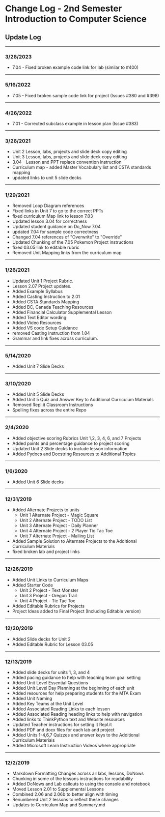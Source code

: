 # Change Log - 2nd Semester Introduction to Computer Science

## Update Log

-----------------

### 3/26/2023

* 7.04 - Fixed broken example code link for lab (similar to #400)

-----------------

### 5/16/2022

* 7.05 - Fixed broken sample code link for project (Issues #380 and #398)

-----------------

### 4/26/2022

* 7.01 - Corrected subclass example in lesson plan (Issue #383)

-----------------

### 3/26/2021

* Unit 2 Lesson, labs, projects and slide deck copy editing
* Unit 3 Lesson, labs, projects and slide deck copy editing
* 3.04 - Lesson and PPT replace convention instruction
* Curriculum map - added Master Vocabulary list and CSTA standards mapping
* updated links to unit 5 slide decks

-----------------

### 1/29/2021

* Removed Loop Diagram references
* Fixed links in Unit 7 to go to the correct PPTs
* fixed curriculum Map link to lesson 7.03
* Updated lesson 3.04 for correctness
* Updated student guidance on Do_Now 7.04
* updated 7.04 for sample code correctness
* Changed 7.04 references of "Overwrite" to "Override"
* Updated Chunking of the 7.05 Pokemon Project instructions
* fixed 03.05 link to editable rubric
* Removed Unit Mapping links from the curriculum map

-----------------

### 1/26/2021

* Updated Unit 1 Project Rubric.
* Lesson 2.07 Project updates.
* Added Example Syllabus
* Added Casting Instruction to 2.01
* Added CSTA Standards Mapping
* Added BC, Canada Teaching Resources
* Added Financial Calculator Supplemental Lesson
* Added Text Editor wording
* Added Video Resources
* Added VS code Setup Guidance
* removed Casting Instruction from 1.04
* Grammar and link fixes across curriculum.

-----------------

### 5/14/2020

* Added Unit 7 Slide Decks

-----------------

### 3/10/2020

* Added Unit 5 Slide Decks
* Added Unit 5 Quiz and Answer Key to Additional Curriculum Materials
* Removed Repl.it Classroom Instructions
* Spelling fixes across the entire Repo

-----------------

### 2/4/2020

* Added objective scoring Rubrics Unit 1,2, 3, 4, 6, and 7 Projects
* Added points and percentage guidance to project scoring
* Updated Unit 2 Slide decks to include lesson information
* Added Pydocs and Docstring Resources to Additional Topics

-----------------

### 1/6/2020

* Added Unit 6 Slide decks

-----------------

### 12/31/2019

* Added Alternate Projects to units
  * Unit 1 Alternate Project - Magic Square
  * Unit 2 Alternate Project - TODO List
  * Unit 3 Alternate Project - Daily Planner
  * Unit 4 Alternate Project - 2 Player Tic Tac Toe
  * Unit 7 Alternate Project - Mailing List
* Added Sample Solution to Alternate Projects to the Additional Curriculum Materials
* fixed broken lab and project links

-----------------

### 12/26/2019

* Added Unit Links to Curriculum Maps
* Added Starter Code
  * Unit 2 Project - Text Monster
  * Unit 3 Project - Oregon Trail
  * Unit 4 Project - Tic Tac Toe
* Added Editable Rubrics for Projects
* Project Ideas added to Final Project (Including Editable version)

-----------------

### 12/20/2019

* Added Slide decks for Unit 2
* Added Editable Rubric for Lesson 03.05

-----------------

### 12/13/2019

* Added slide decks for units 1, 3, and 4
* Added pacing guidance to help with teaching team goal setting
* Added Unit Level Essential Questions
* Added Unit Level Day Planning at the beginning of each unit
* Added resources for help preparing students for the MTA Exam
* Added Unit Naming
* Added Key Teams at the Unit Level
* Added Associated Reading Links to each lesson
* Added Associated Reading heading links to help with navigation
* Added links to ThinkPython text and Website resources
* Updated Teacher instructions for setting it Repl.it
* Added PDF and docx files for each lab and project
* Added Units 1-4,6,7 Quizzes and answer keys to the Additional Curriculum Materials
* Added Microsoft Learn Instruction Videos where appropriate

-----------------

### 12/2/2019

* Markdown Formatting Changes across all labs, lessons, DoNows
* Chunking in some of the lessons instructions for readability
* Added DoNows and Lab callouts to using the console and notebook
* Moved Lesson 2.01 to Supplemental Lessons
* Combined 2.06 and 2.06b to better align with timing
* Renumbered Unit 2 lessons to reflect these changes
* Updates to Curriculum Map and Summary.md

-----------------
